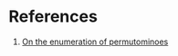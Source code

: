 #  References

1. [On the enumeration of permutominoes](https://idus.us.es/xmlui/bitstream/handle/11441/60029/On%20the%20enumeration%20of%20permutominoes.pdf?sequence=1)


